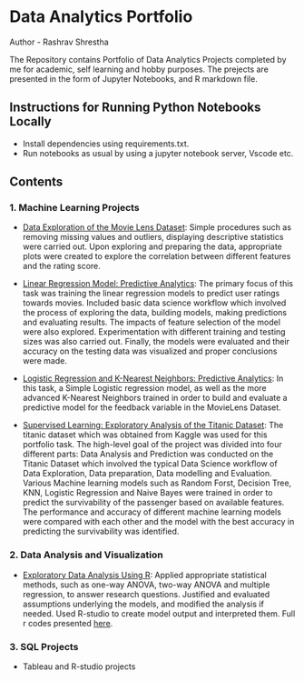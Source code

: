 # Data Analytics Portfolio

Author - Rashrav Shrestha

The Repository contains Portfolio of Data Analytics Projects completed by me for academic, self learning and hobby purposes. The prejects are presented in the form of Jupyter Notebooks, and R markdown file.


## Instructions for Running Python Notebooks Locally
- Install dependencies using requirements.txt.
- Run notebooks as usual by using a jupyter notebook server, Vscode etc.

## Contents

### 1. Machine Learning Projects
- [Data Exploration of the Movie Lens Dataset](https://github.com/Rashrav/Data-Analytics-Portfolio/blob/main/Data%20Science/Move%20Lens%20Data%20Exploration.ipynb): Simple procedures such as removing missing values and outliers, displaying descriptive statistics were carried out. Upon exploring and preparing the data, appropriate plots were created to explore the correlation between different features and the rating score.

- [Linear Regression Model: Predictive Analytics](https://github.com/Rashrav/Data-Science-Portolio/blob/main/Portfolio_Part_2.ipynb): The primary focus of this task was training the linear regression models to predict user ratings towards movies. Included basic data science workflow which involved the process of exploring the data, building models, making predictions and evaluating results. The impacts of feature selection of the model were also explored. Experimentation with different training and testing sizes was also carried out. Finally, the models were evaluated and their accuracy on the testing data was visualized and proper conclusions were made.


- [Logistic Regression and K-Nearest Neighbors: Predictive Analytics](http://localhost:8888/notebooks/OneDrive/Documents/Github%20Personal/Data-Science-Portolio/Portfolio_Part_3.ipynb): In this task, a Simple Logistic regression model, as well as the more advanced K-Nearest Neighbors trained in order to build and evaluate a predictive model for the feedback variable in the MovieLens Dataset. 


- [Supervised Learning: Exploratory Analysis of the Titanic Dataset](https://github.com/Rashrav/Data-Science-Portolio/blob/main/Portfolio_Part_2.ipynb): The titanic dataset which was obtained from Kaggle was used for this portfolio task. The high-level goal of the project was divided into four different parts: Data Analysis and Prediction was conducted on the Titanic Dataset which involved the typical Data Science workflow of Data Exploration, Data preparation, Data modelling and Evaluation. Various Machine learning models such as Random Forst, Decision Tree, KNN, Logistic Regression and Naive Bayes were trained in order to predict the survivability of the passenger based on available features. The performance and accuracy of different machine learning models were compared with each other and the model with the best accuracy in predicting the survivability was identified.

### 2. Data Analysis and Visualization
- [Exploratory Data Analysis Using R](): Applied appropriate statistical methods, such as one-way ANOVA, two-way ANOVA and multiple regression, to answer research questions. Justified and evaluated assumptions underlying the models, and modified the analysis if needed. Used R-studio to create model output and interpreted them. Full r codes presented [here]().


### 3.  SQL Projects
- Tableau and R-studio projects

